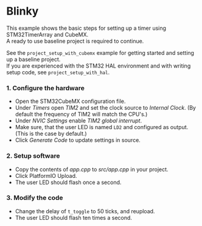 # Blinky
This example shows the basic steps for setting up a timer using STM32TimerArray and CubeMX.\
A ready to use baseline project is required to continue.

See the `project_setup_with_cubemx` example for getting started and setting up a baseline project.\
If you are experienced with the STM32 HAL environment and with writing setup code, see `project_setup_with_hal`.

### 1. Configure the hardware
- Open the STM32CubeMX configuration file.
- Under *Timers* open *TIM2* and set the clock source to *Internal Clock*. (By default the frequency of TIM2 will match the CPU's.)
- Under *NVIC Settings* enable *TIM2 global interrupt*.
- Make sure, that the user LED is named `LD2` and configured as output. (This is the case by default.)
- Click *Generate Code* to update settings in source.

### 2. Setup software
- Copy the contents of *app.cpp* to *src/app.cpp* in your project.
- Click PlatformIO Upload.
- The user LED should flash once a second.

### 3. Modify the code
- Change the delay of `t_toggle` to 50 ticks, and reupload.
- The user LED should flash ten times a second.
